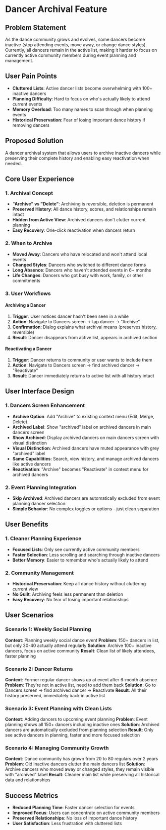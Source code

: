# Dancer Archival Feature

## Problem Statement
As the dance community grows and evolves, some dancers become inactive (stop attending events, move away, or change dance styles). Currently, all dancers remain in the active list, making it harder to focus on currently active community members during event planning and management.

## User Pain Points
- **Cluttered Lists**: Active dancer lists become overwhelming with 100+ inactive dancers
- **Planning Difficulty**: Hard to focus on who's actually likely to attend current events
- **Memory Overload**: Too many names to scan through when planning events
- **Historical Preservation**: Fear of losing important dance history if removing dancers

## Proposed Solution
A dancer archival system that allows users to archive inactive dancers while preserving their complete history and enabling easy reactivation when needed.

## Core User Experience

### 1. Archival Concept
- **"Archive" vs "Delete"**: Archiving is reversible, deletion is permanent
- **Preserved History**: All dance history, scores, and relationships remain intact
- **Hidden from Active View**: Archived dancers don't clutter current planning
- **Easy Recovery**: One-click reactivation when dancers return

### 2. When to Archive
- **Moved Away**: Dancers who have relocated and won't attend local events
- **Changed Styles**: Dancers who switched to different dance forms
- **Long Absence**: Dancers who haven't attended events in 6+ months
- **Life Changes**: Dancers who got busy with work, family, or other commitments

### 3. User Workflows

#### Archiving a Dancer
1. **Trigger**: User notices dancer hasn't been seen in a while
2. **Action**: Navigate to Dancers screen → tap dancer → "Archive"
3. **Confirmation**: Dialog explains what archival means (preserves history, reversible)
4. **Result**: Dancer disappears from active list, appears in archived section

#### Reactivating a Dancer
1. **Trigger**: Dancer returns to community or user wants to include them
2. **Action**: Navigate to Dancers screen → find archived dancer → "Reactivate"
3. **Result**: Dancer immediately returns to active list with all history intact

## User Interface Design

### 1. Dancers Screen Enhancement
- **Archive Option**: Add "Archive" to existing context menu (Edit, Merge, Delete)
- **Archived Label**: Show "archived" label on archived dancers in main dancers screen
- **Show Archived**: Display archived dancers on main dancers screen with visual distinction
- **Visual Distinction**: Archived dancers have muted appearance with grey "archived" label
- **Same Capabilities**: Search, view history, and manage archived dancers like active dancers
- **Reactivation**: "Archive" becomes "Reactivate" in context menu for archived dancers

### 2. Event Planning Integration
- **Skip Archived**: Archived dancers are automatically excluded from event planning dancer selection
- **Simple Behavior**: No complex toggles or options - just clean separation

## User Benefits

### 1. Cleaner Planning Experience
- **Focused Lists**: Only see currently active community members
- **Faster Selection**: Less scrolling and searching through inactive dancers
- **Better Memory**: Easier to remember who's actually likely to attend

### 2. Community Management
- **Historical Preservation**: Keep all dance history without cluttering current view
- **No Guilt**: Archiving feels less permanent than deletion
- **Easy Recovery**: No fear of losing important relationships

## User Scenarios

### Scenario 1: Weekly Social Planning
**Context**: Planning weekly social dance event
**Problem**: 150+ dancers in list, but only 30-40 actually attend regularly
**Solution**: Archive 100+ inactive dancers, focus on active community
**Result**: Clean list of likely attendees, faster planning

### Scenario 2: Dancer Returns
**Context**: Former regular dancer shows up at event after 6-month absence
**Problem**: They're not in active list, need to add them back
**Solution**: Go to Dancers screen → find archived dancer → Reactivate
**Result**: All their history preserved, immediately back in active list

### Scenario 3: Event Planning with Clean Lists
**Context**: Adding dancers to upcoming event planning
**Problem**: Event planning shows all 150+ dancers including inactive ones
**Solution**: Archived dancers are automatically excluded from planning selection
**Result**: Only see active dancers in planning, faster and more focused selection

### Scenario 4: Managing Community Growth
**Context**: Dance community has grown from 20 to 80 regulars over 2 years
**Problem**: Old inactive dancers clutter the main dancers list
**Solution**: Archive dancers who moved away or changed styles, they remain visible with "archived" label
**Result**: Cleaner main list while preserving all historical data and relationships

## Success Metrics
- **Reduced Planning Time**: Faster dancer selection for events
- **Improved Focus**: Users can concentrate on active community members
- **Preserved Relationships**: No loss of important dance history
- **User Satisfaction**: Less frustration with cluttered lists 